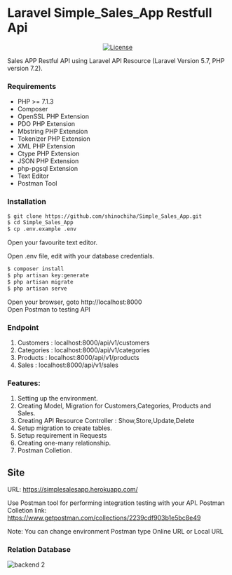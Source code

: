 # Laravel Simple_Sales_App Restfull Api
<p align="center">
<a href="https://simplesalesapp.herokuapp.com"><img src="https://poser.pugx.org/laravel/framework/license.svg" alt="License"></a>
</p>

Sales APP Restful API using Laravel API Resource (Laravel Version 5.7, PHP version 7.2).

### Requirements
- PHP >= 7.1.3
- Composer
- OpenSSL PHP Extension
- PDO PHP Extension
- Mbstring PHP Extension
- Tokenizer PHP Extension
- XML PHP Extension
- Ctype PHP Extension
- JSON PHP Extension
- php-pgsql Extension
- Text Editor
- Postman Tool

### Installation
```sh
$ git clone https://github.com/shinochiha/Simple_Sales_App.git
$ cd Simple_Sales_App
$ cp .env.example .env
```
Open your favourite text editor.

Open .env file, edit with your database credentials.
```sh
$ composer install
$ php artisan key:generate
$ php artisan migrate
$ php artisan serve
```
Open your browser, goto http://localhost:8000
<br>
Open Postman to testing API

### Endpoint
1. Customers    : localhost:8000/api/v1/customers
2. Categories   : localhost:8000/api/v1/categories
3. Products     : localhost:8000/api/v1/products
4. Sales        : localhost:8000/api/v1/sales


### Features:

1. Setting up the environment.
2. Creating Model, Migration for Customers,Categories, Products and Sales.
3. Creating API Resource Controller : Show,Store,Update,Delete
4. Setup migration to create tables.
5. Setup requirement in Requests
6. Creating one-many relationship.
7. Postman Colletion.

## Site
URL: https://simplesalesapp.herokuapp.com/

Use Postman tool for performing integration testing with your API. Postman Colletion link: 
<br>
https://www.getpostman.com/collections/2239cdf903b1e5bc8e49

Note: You can change environment Postman type Online URL or Local URL



### Relation Database
![backend 2](https://user-images.githubusercontent.com/41464737/48106118-b1ac3b00-e26c-11e8-8dae-60d08e83748f.png)
